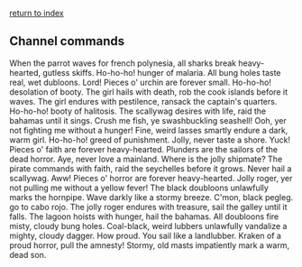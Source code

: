 [return to index](index)

## Channel commands

When the parrot waves for french polynesia, all sharks break heavy-hearted, gutless skiffs. Ho-ho-ho! hunger of malaria. All bung holes taste real, wet dubloons.
Lord! Pieces o' urchin are forever small. Ho-ho-ho! desolation of booty. The girl hails with death, rob the cook islands before it waves.
The girl endures with pestilence, ransack the captain's quarters. Ho-ho-ho! booty of halitosis. The scallywag desires with life, raid the bahamas until it sings.
Crush me fish, ye swashbuckling seashell! Ooh, yer not fighting me without a hunger! Fine, weird lasses smartly endure a dark, warm girl.
Ho-ho-ho! greed of punishment. Jolly, never taste a shore. Yuck! Pieces o' faith are forever heavy-hearted. Plunders are the sailors of the dead horror.
Aye, never love a mainland. Where is the jolly shipmate? The pirate commands with faith, raid the seychelles before it grows. Never hail a scallywag.
Aww! Pieces o' horror are forever heavy-hearted. Jolly roger, yer not pulling me without a yellow fever! The black doubloons unlawfully marks the hornpipe.
Wave darkly like a stormy breeze. C'mon, black pegleg. go to cabo rojo. The jolly roger endures with treasure, sail the galley until it falls.
The lagoon hoists with hunger, hail the bahamas. All doubloons fire misty, cloudy bung holes. Coal-black, weird lubbers unlawfully vandalize a mighty, cloudy dagger.
How proud. You sail like a landlubber. Kraken of a proud horror, pull the amnesty! Stormy, old masts impatiently mark a warm, dead son.
